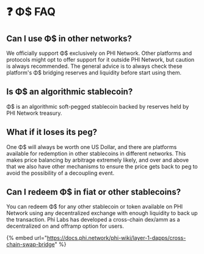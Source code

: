 # ❓ Φ$ FAQ

## Can I use Φ$ in other networks?

We officially support Φ$ exclusively on PHI Network. Other platforms and protocols might opt to offer support for it outside PHI Network, but caution is always recommended. The general advice is to always check these platform's Φ$ bridging reserves and liquidity before start using them.

## Is Φ$ an algorithmic stablecoin?

Φ$ is an algorithmic soft-pegged stablecoin backed by reserves held by PHI Network treasury.

## What if it loses its peg?

One Φ$ will always be worth one US Dollar, and there are platforms available for redemption in other stablecoins in different networks. This makes price balancing by arbitrage extremely likely, and over and above that we also have other mechanisms to ensure the price gets back to peg to avoid the possibility of a decoupling event.



## Can I redeem Φ$ in fiat or other stablecoins?

You can redeem Φ$ for any other stablecoin or token available on PHI Network using any decentralized exchange with enough liquidity to back up the transaction. Phi Labs has developed a cross-chain dex/amm as a decentralized on and offramp option for users.

{% embed url="https://docs.phi.network/phi-wiki/layer-1-dapps/cross-chain-swap-bridge" %}
